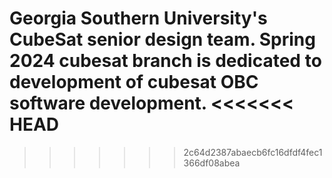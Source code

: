Georgia Southern University's CubeSat senior design team. Spring 2024
cubesat branch is dedicated to development of cubesat OBC software development. 
<<<<<<< HEAD
=======

>>>>>>> 2c64d2387abaecb6fc16dfdf4fec1366df08abea

